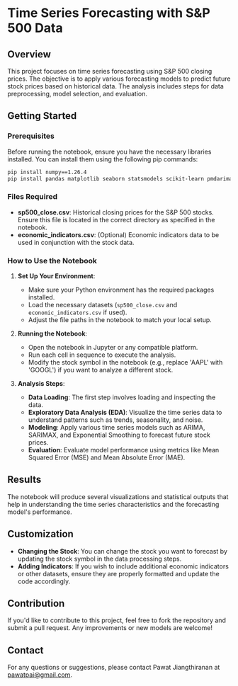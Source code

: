 
# Time Series Forecasting with S&P 500 Data

## Overview

This project focuses on time series forecasting using S&P 500 closing prices. The objective is to apply various forecasting models to predict future stock prices based on historical data. The analysis includes steps for data preprocessing, model selection, and evaluation.

## Getting Started

### Prerequisites

Before running the notebook, ensure you have the necessary libraries installed. You can install them using the following pip commands:

```bash
pip install numpy==1.26.4
pip install pandas matplotlib seaborn statsmodels scikit-learn pmdarima ipywidgets
```

### Files Required

- **sp500_close.csv**: Historical closing prices for the S&P 500 stocks. Ensure this file is located in the correct directory as specified in the notebook.
- **economic_indicators.csv**: (Optional) Economic indicators data to be used in conjunction with the stock data.

### How to Use the Notebook

1. **Set Up Your Environment**: 
   - Make sure your Python environment has the required packages installed.
   - Load the necessary datasets (`sp500_close.csv` and `economic_indicators.csv` if used).
   - Adjust the file paths in the notebook to match your local setup.

2. **Running the Notebook**:
   - Open the notebook in Jupyter or any compatible platform.
   - Run each cell in sequence to execute the analysis.
   - Modify the stock symbol in the notebook (e.g., replace 'AAPL' with 'GOOGL') if you want to analyze a different stock.

3. **Analysis Steps**:
   - **Data Loading**: The first step involves loading and inspecting the data.
   - **Exploratory Data Analysis (EDA)**: Visualize the time series data to understand patterns such as trends, seasonality, and noise.
   - **Modeling**: Apply various time series models such as ARIMA, SARIMAX, and Exponential Smoothing to forecast future stock prices.
   - **Evaluation**: Evaluate model performance using metrics like Mean Squared Error (MSE) and Mean Absolute Error (MAE).

## Results

The notebook will produce several visualizations and statistical outputs that help in understanding the time series characteristics and the forecasting model's performance.

## Customization

- **Changing the Stock**: You can change the stock you want to forecast by updating the stock symbol in the data processing steps.
- **Adding Indicators**: If you wish to include additional economic indicators or other datasets, ensure they are properly formatted and update the code accordingly.

## Contribution

If you'd like to contribute to this project, feel free to fork the repository and submit a pull request. Any improvements or new models are welcome!


## Contact

For any questions or suggestions, please contact Pawat Jiangthiranan at pawatpai@gmail.com.
